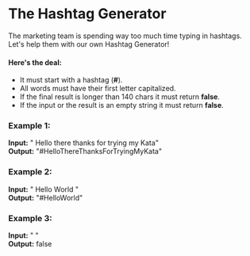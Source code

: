 # The Hashtag Generator
The marketing team is spending way too much time typing in hashtags.
Let's help them with our own Hashtag Generator!

#### Here's the deal:

  * It must start with a hashtag (**#**).  
  * All words must have their first letter capitalized.  
  * If the final result is longer than 140 chars it must return **false**.  
  * If the input or the result is an empty string it must return **false**.  

### Example 1:

**Input:** " Hello there thanks for trying my Kata"             
**Output:** "#HelloThereThanksForTryingMyKata"

### Example 2:

**Input:** "    Hello     World   "            
**Output:** "#HelloWorld"

### Example 3:

**Input:** " "          
**Output:** false